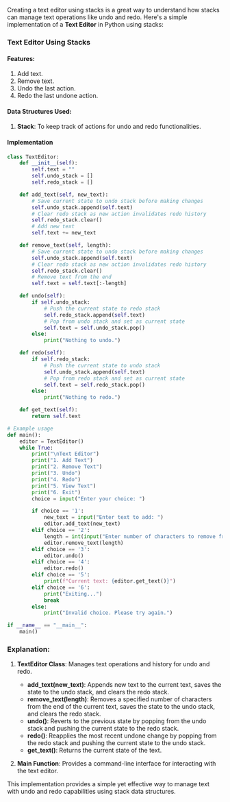Creating a text editor using stacks is a great way to understand how stacks can manage text operations like undo and redo. Here's a simple implementation of a **Text Editor** in Python using stacks:

### Text Editor Using Stacks

#### Features:
1. Add text.
2. Remove text.
3. Undo the last action.
4. Redo the last undone action.

#### Data Structures Used:
1. **Stack**: To keep track of actions for undo and redo functionalities.

#### Implementation

```python
class TextEditor:
    def __init__(self):
        self.text = ""
        self.undo_stack = []
        self.redo_stack = []

    def add_text(self, new_text):
        # Save current state to undo stack before making changes
        self.undo_stack.append(self.text)
        # Clear redo stack as new action invalidates redo history
        self.redo_stack.clear()
        # Add new text
        self.text += new_text

    def remove_text(self, length):
        # Save current state to undo stack before making changes
        self.undo_stack.append(self.text)
        # Clear redo stack as new action invalidates redo history
        self.redo_stack.clear()
        # Remove text from the end
        self.text = self.text[:-length]

    def undo(self):
        if self.undo_stack:
            # Push the current state to redo stack
            self.redo_stack.append(self.text)
            # Pop from undo stack and set as current state
            self.text = self.undo_stack.pop()
        else:
            print("Nothing to undo.")

    def redo(self):
        if self.redo_stack:
            # Push the current state to undo stack
            self.undo_stack.append(self.text)
            # Pop from redo stack and set as current state
            self.text = self.redo_stack.pop()
        else:
            print("Nothing to redo.")

    def get_text(self):
        return self.text

# Example usage
def main():
    editor = TextEditor()
    while True:
        print("\nText Editor")
        print("1. Add Text")
        print("2. Remove Text")
        print("3. Undo")
        print("4. Redo")
        print("5. View Text")
        print("6. Exit")
        choice = input("Enter your choice: ")

        if choice == '1':
            new_text = input("Enter text to add: ")
            editor.add_text(new_text)
        elif choice == '2':
            length = int(input("Enter number of characters to remove from the end: "))
            editor.remove_text(length)
        elif choice == '3':
            editor.undo()
        elif choice == '4':
            editor.redo()
        elif choice == '5':
            print(f"Current text: {editor.get_text()}")
        elif choice == '6':
            print("Exiting...")
            break
        else:
            print("Invalid choice. Please try again.")

if __name__ == "__main__":
    main()
```

### Explanation:

1. **TextEditor Class**: Manages text operations and history for undo and redo.
   - **add_text(new_text)**: Appends new text to the current text, saves the state to the undo stack, and clears the redo stack.
   - **remove_text(length)**: Removes a specified number of characters from the end of the current text, saves the state to the undo stack, and clears the redo stack.
   - **undo()**: Reverts to the previous state by popping from the undo stack and pushing the current state to the redo stack.
   - **redo()**: Reapplies the most recent undone change by popping from the redo stack and pushing the current state to the undo stack.
   - **get_text()**: Returns the current state of the text.

2. **Main Function**: Provides a command-line interface for interacting with the text editor.

This implementation provides a simple yet effective way to manage text with undo and redo capabilities using stack data structures.
